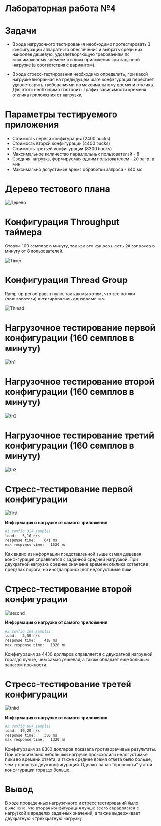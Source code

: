 # Лабораторная работа №4

# Задачи
- В ходе нагрузочного тестирования необходимо протестировать 3 конфигурации аппаратного обеспечения и выбрать среди них наиболее дешёвую, удовлетворяющую требованиям по максимальному времени отклика приложения при заданной нагрузке (в соответствии с вариантом).

- В ходе стресс-тестирования необходимо определить, при какой нагрузке выбранная на предыдущем шаге конфигурация перестаёт удовлетворять требованиями по максимальному времени отклика. Для этого необходимо построить график зависимости времени отклика приложения от нагрузки.

# Параметры тестируемого приложения
- Стоимость первой конфигурации (2400 bucks) 
- Стоимость второй конфигурации (4400 bucks)  
- Стоимость третьей конфигурации (8300 bucks)
- Максимальное количество параллельных пользователей - 8
- Средняя нагрузка, формируемая одним пользователем - 20 запр. в мин
- Максимально допустимое время обработки запроса - 840 мс

# Дерево тестового плана
![Дерево](tree.png)

# Конфигурация Throughput таймера
Ставим 160 семплов в минуту, так как это как раз и есть 20 запросов в минуту от 8 пользователей.

![Timer](timer.png)

# Конфигурация Thread Group
Ramp-up period равен нулю, так как мы хотим, что все потоки (пользователи) активировались одновременно.

![Thread](thread.png)

# Нагрузочное тестирование первой конфигурации (160 семплов в минуту)
![th1](throughput1.png)

# Нагрузочное тестирование второй конфигурации (160 семплов в минуту)
![th2](throughput2.png)

# Нагрузочное тестирование третий конфигурации (160 семплов в минуту)
![th3](throughput3.png)

# Стресс-тестирование первой конфигурации
![first](first.svg)

**Информация о нагрузке от самого приложения**
```bash
#1 config 320 samples
load:   5,10 r/s
response time:    641 ms
max response time:   1320 ms
```
Как видно из информации представленной выше самая дешевая конфигурация справляется с заданной средней нагрузкой.
При двукратной нагрузке среднее значение времени отклика остается в пределах порога, но иногда происходят недопустимые пики.

# Стресс-тестирование второй конфигурации
![second](second.svg)

**Информация о нагрузке от самого приложения**
```bash
#2 config 160 samples
load:   2,50 r/s
response time:    418 ms
max response time:   1320 ms
```
Конфигурация за 4400 долларов справляется с двукратной нагрузкой гораздо лучше, чем самая дешевая, а также обладает еще большим
запасом прочности.

# Стресс-тестирование третей конфигурации
![third](third.svg)

**Информация о нагрузке от самого приложения**
```bash
#3 config 600 samples
load:  10,20 r/s
response time:    300 ms
max response time:   1320 ms
```
Конфигурация за 8300 долларов показала противоречивые результаты. При относительно небольшой нагрузке происходили недопустимые
пики во времени ответа, а также среднее время ответа было больше, чем у прошлых двух конфигураций. Однако, запас "прочности"
у этой конфигурации гораздо больше.

# Вывод 
В ходе проведенных нагрузочного и стресс тестирований было выяснено, что вторая конфигурация лучше всего справляется с 
нагрузкой в пределах заданных значений, а также выдерживает двукратную и трехкратную нагрузку.
